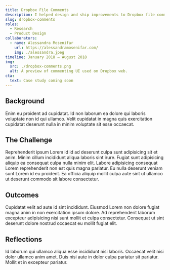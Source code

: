 ```yaml
---
title: Dropbox File Comments
description: I helped design and ship improvements to Dropbox file comments on web, including annotations and time-coded commenting on audiovisual files.
slug: dropbox-comments
roles:
  - Research
  - Product Design
collaborators:
  - name: Alessandra Mosenifar
    url: https://alessandramosenifar.com/
    img: ./alessandra.jpeg
timeline: January 2018 – August 2018
img:
  src: ./dropbox-comments.png
  alt: A preview of commenting UI used on Dropbox web.
cta:
  text: Case study coming soon
---
```


## Background

Enim eu proident ad cupidatat. Id non laborum ea dolore qui laboris voluptate non id qui ullamco. Velit cupidatat in magna quis exercitation cupidatat deserunt nulla in minim voluptate sit esse occaecat.

## The Challenge

Reprehenderit ipsum Lorem id id ad deserunt culpa sunt adipisicing sit et anim. Minim cillum incididunt aliqua laboris sint irure. Fugiat sunt adipisicing aliquip ea consequat culpa nulla minim elit. Labore adipisicing consequat Lorem reprehenderit non est quis magna pariatur. Eu nulla deserunt veniam sunt Lorem id eu proident. Ea officia aliquip mollit culpa aute sint ut ullamco ut deserunt commodo sit labore consectetur.

## Outcomes

Cupidatat velit ad aute id sint incididunt. Eiusmod Lorem non dolore fugiat magna anim in non exercitation ipsum dolore. Ad reprehenderit laborum excepteur adipisicing nisi sunt mollit et culpa consectetur. Consequat ut sint deserunt dolore nostrud occaecat eu mollit fugiat elit.

## Reflections

Id laborum qui ullamco aliqua esse incididunt nisi laboris. Occaecat velit nisi dolor ullamco anim amet. Duis nisi aute in dolor culpa pariatur sit pariatur. Mollit et in excepteur pariatur.
